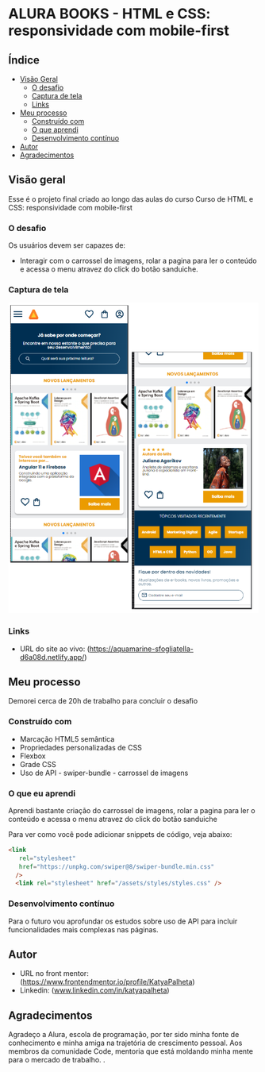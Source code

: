 # ALURA BOOKS - HTML e CSS: responsividade com mobile-first

## Índice

- [Visão Geral](#visão-geral)
  - [O desafio](#the-challenge)
  - [Captura de tela](#captura-de-tela)
  - [Links](#links)
- [Meu processo](#meu-processo)
  - [Construído com](#construído-com)
  - [O que aprendi](#o-que-aprendi)
  - [Desenvolvimento contínuo](#desenvolvimento-contínuo)
- [Autor](#autor)
- [Agradecimentos](#agradecimentos)

## Visão geral

Esse é o projeto final criado ao longo das aulas do curso Curso de HTML e CSS: responsividade com mobile-first

### O desafio

Os usuários devem ser capazes de:

- Interagir com o carrossel de imagens, rolar a pagina para ler o conteúdo e acessa o menu atravez do click do botão sanduiche.

### Captura de tela

![Resultado final](/assets/img/mobile.png)

### Links

- URL do site ao vivo: (<https://aquamarine-sfogliatella-d6a08d.netlify.app/>)

## Meu processo

Demorei cerca de 20h de trabalho para concluir o desafio

### Construído com

- Marcação HTML5 semântica
- Propriedades personalizadas de CSS
- Flexbox
- Grade CSS
- Uso de API - swiper-bundle - carrossel de imagens


### O que eu aprendi

Aprendi bastante criação do carrossel de imagens, rolar a pagina para ler o conteúdo e acessa o menu atravez do click do botão sanduiche

Para ver como você pode adicionar snippets de código, veja abaixo:

``` html
<link
   rel="stylesheet"
   href="https://unpkg.com/swiper@8/swiper-bundle.min.css"
  />
  <link rel="stylesheet" href="/assets/styles/styles.css" />
```

### Desenvolvimento contínuo

Para o futuro vou aprofundar os estudos sobre uso de API para incluir funcionalidades mais complexas nas páginas.

## Autor

- URL no front mentor: (<https://www.frontendmentor.io/profile/KatyaPalheta>)
- Linkedin: (www.linkedin.com/in/katyapalheta)

## Agradecimentos

Agradeço a Alura, escola de programação, por ter sido minha fonte de conhecimento e minha amiga na trajetória de crescimento pessoal. Aos membros da comunidade Code, mentoria que está moldando minha mente para o mercado de trabalho. .
